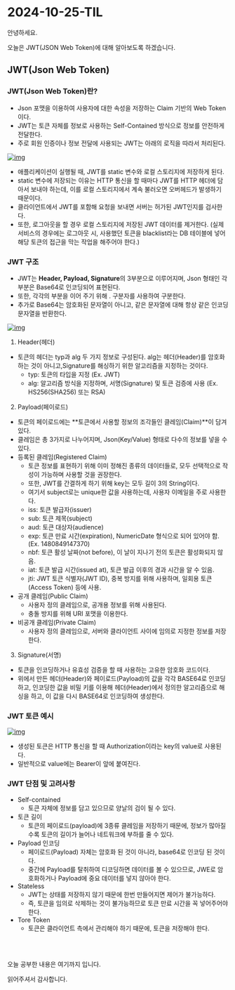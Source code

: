 # 2024-10-25-TIL

안녕하세요.

오늘은 JWT(JSON Web Token)에 대해 알아보도록 하겠습니다.

## JWT(Json Web Token)

### JWT(Json Web Token)란?

- Json 포맷을 이용하여 사용자에 대한 속성을 저장하는 Claim 기반의 Web Token이다.
- JWT는 토큰 자체를 정보로 사용하는 Self-Contained 방식으로 정보를 안전하게 전달한다.
- 주로 회원 인증이나 정보 전달에 사용되는 JWT는 아래의 로직을 따라서 처리된다.

[![img](https://camo.githubusercontent.com/fe4b565e97163b5beec1a239104a9561be16b1cd9b4765c382bcd790aa0774c1/68747470733a2f2f696d67312e6461756d63646e2e6e65742f7468756d622f523132383078302f3f73636f64653d6d746973746f72793226666e616d653d6874747073253341253246253246626c6f672e6b616b616f63646e2e6e6574253246646e2532467264626f532532466274714172557267634d7225324648575938307a4e4c3972654176364665453641594531253246696d672e706e67)](https://camo.githubusercontent.com/fe4b565e97163b5beec1a239104a9561be16b1cd9b4765c382bcd790aa0774c1/68747470733a2f2f696d67312e6461756d63646e2e6e65742f7468756d622f523132383078302f3f73636f64653d6d746973746f72793226666e616d653d6874747073253341253246253246626c6f672e6b616b616f63646e2e6e6574253246646e2532467264626f532532466274714172557267634d7225324648575938307a4e4c3972654176364665453641594531253246696d672e706e67)

- 애플리케이션이 실행될 때, JWT를 static 변수와 로컬 스토리지에 저장하게 된다.
- static 변수에 저장되는 이유는 HTTP 통신을 할 때마다 JWT를 HTTP 헤더에 담아서 보내야 하는데, 이를 로컬 스토리지에서 계속 불러오면 오버헤드가 발생하기 때문이다.
- 클라이언트에서 JWT를 포함해 요청을 보내면 서버는 허가된 JWT인지를 검사한다.
- 또한, 로그아웃을 할 경우 로컬 스토리지에 저장된 JWT 데이터를 제거한다. (실제 서비스의 경우에는 로그아웃 시, 사용했던 토큰을 blacklist라는 DB 테이블에 넣어 해당 토큰의 접근을 막는 작업을 해주어야 한다.)

### JWT 구조

- JWT는 **Header, Payload, Signature**의 3부분으로 이루어지며, Json 형태인 각 부분은 Base64로 인코딩되어 표현된다.
- 또한, 각각의 부분을 이어 주기 위해 . 구분자를 사용하여 구분한다.
- 추가로 Base64는 암호화된 문자열이 아니고, 같은 문자열에 대해 항상 같은 인코딩 문자열을 반환한다.

[![img](https://camo.githubusercontent.com/2e9d7f76442932de57db55728286a25308b058670bbb3ae74059b24b48c74ff8/68747470733a2f2f696d67312e6461756d63646e2e6e65742f7468756d622f523132383078302f3f73636f64653d6d746973746f72793226666e616d653d6874747073253341253246253246626c6f672e6b616b616f63646e2e6e6574253246646e253246634c3037445325324662747141725454714a7155253246614b626b4b57354b6975507072376b6566783479416b253246696d672e706e67)](https://camo.githubusercontent.com/2e9d7f76442932de57db55728286a25308b058670bbb3ae74059b24b48c74ff8/68747470733a2f2f696d67312e6461756d63646e2e6e65742f7468756d622f523132383078302f3f73636f64653d6d746973746f72793226666e616d653d6874747073253341253246253246626c6f672e6b616b616f63646e2e6e6574253246646e253246634c3037445325324662747141725454714a7155253246614b626b4b57354b6975507072376b6566783479416b253246696d672e706e67)

1. Header(헤더)

- 토큰의 헤더는 typ과 alg 두 가지 정보로 구성된다. alg는 헤더(Header)를 암호화 하는 것이 아니고,Signature를 해싱하기 위한 알고리즘을 지정하는 것이다.
  - typ: 토큰의 타입을 지정 (Ex. JWT)
  - alg: 알고리즘 방식을 지정하며, 서명(Signature) 및 토큰 검증에 사용 (Ex. HS256(SHA256) 또는 RSA)

2. Payload(페이로드)

- 토큰의 페이로드에는 **토큰에서 사용할 정보의 조각들인 클레임(Claim)**이 담겨 있다.
- 클레임은 총 3가지로 나누어지며, Json(Key/Value) 형태로 다수의 정보를 넣을 수 있다.
- 등록된 클레임(Registered Claim)
  - 토큰 정보를 표현하기 위해 이미 정해진 종류의 데이터들로, 모두 선택적으로 작성이 가능하며 사용할 것을 권장한다.
  - 또한, JWT를 간결하게 하기 위해 key는 모두 길이 3의 String이다.
  - 여기서 subject로는 unique한 값을 사용하는데, 사용자 이메일을 주로 사용한다.
  - iss: 토큰 발급자(issuer)
  - sub: 토큰 제목(subject)
  - aud: 토큰 대상자(audience)
  - exp: 토큰 만료 시간(expiration), NumericDate 형식으로 되어 있어야 함. (Ex. 1480849147370)
  - nbf: 토큰 활성 날짜(not before), 이 날이 지나기 전의 토큰은 활성화되지 않음.
  - iat: 토큰 발급 시간(issued at), 토큰 발급 이후의 경과 시간을 알 수 있음.
  - jti: JWT 토큰 식별자(JWT ID), 중복 방지를 위해 사용하며, 일회용 토큰(Access Token) 등에 사용.
- 공개 클레임(Public Claim)
  - 사용자 정의 클레임으로, 공개용 정보를 위해 사용된다.
  - 충돌 방지를 위해 URI 포맷을 이용한다.
- 비공개 클레임(Private Claim)
  - 사용자 정의 클레임으로, 서버와 클라이언트 사이에 임의로 지정한 정보를 저장한다.

3. Signature(서명)

- 토큰을 인코딩하거나 유효성 검증을 할 때 사용하는 고유한 암호화 코드이다.
- 위에서 만든 헤더(Header)와 페이로드(Payload)의 값을 각각 BASE64로 인코딩하고, 인코딩한 값을 비밀 키를 이용해 헤더(Header)에서 정의한 알고리즘으로 해싱을 하고, 이 값을 다시 BASE64로 인코딩하여 생성한다.

### JWT 토큰 예시

[![img](https://camo.githubusercontent.com/734bfa6308d9cab9fd91210200771ca869a780a43d96c06fdcf03ec401325da4/68747470733a2f2f696d67312e6461756d63646e2e6e65742f7468756d622f523132383078302f3f73636f64653d6d746973746f72793226666e616d653d6874747073253341253246253246626c6f672e6b616b616f63646e2e6e6574253246646e25324663336f4b7a61253246627471417253486c497550253246515155346f6c6a53354b78794e6776343635314e6b31253246696d672e706e67)](https://camo.githubusercontent.com/734bfa6308d9cab9fd91210200771ca869a780a43d96c06fdcf03ec401325da4/68747470733a2f2f696d67312e6461756d63646e2e6e65742f7468756d622f523132383078302f3f73636f64653d6d746973746f72793226666e616d653d6874747073253341253246253246626c6f672e6b616b616f63646e2e6e6574253246646e25324663336f4b7a61253246627471417253486c497550253246515155346f6c6a53354b78794e6776343635314e6b31253246696d672e706e67)

- 생성된 토큰은 HTTP 통신을 할 때 Authorization이라는 key의 value로 사용된다.
- 일반적으로 value에는 Bearer이 앞에 붙여진다.

### JWT 단점 및 고려사항

- Self-contained
  - 토큰 자체에 정보를 담고 있으므로 양날의 검이 될 수 있다.
- 토큰 길이
  - 토큰의 페이로드(payload)에 3종류 클레임을 저장하기 때문에, 정보가 많아질수록 토큰의 길이가 늘어나 네트워크에 부하를 줄 수 있다.
- Payload 인코딩
  - 페이로드(Payload) 자체는 암호화 된 것이 아니라, base64로 인코딩 된 것이다.
  - 중간에 Payload를 탈취하여 디코딩하면 데이터를 볼 수 있으므로, JWE로 암호화하거나 Payload에 중요 데이터를 넣지 않아야 한다.
- Stateless
  - JWT는 상태를 저장하지 않기 때문에 한번 만들어지면 제어가 불가능하다.
  - 즉, 토큰을 임의로 삭제하는 것이 불가능하므로 토큰 만료 시간을 꼭 넣어주어야 한다.
- Tore Token
  - 토큰은 클라이언트 측에서 관리해야 하기 때문에, 토큰을 저장해야 한다.

<br/>

<br/>

오늘 공부한 내용은 여기까지 입니다.

읽어주셔서 감사합니다.